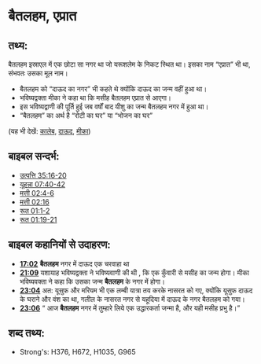# बैतलहम, एप्रात #

## तथ्य: ##

बैतलहम इस्राएल में एक छोटा सा नगर था जो यरूशलेम के निकट स्थित था। इसका नाम “एप्रात” भी था, संभवतः उसका मूल नाम।

* बैतलहम को “दाऊद का नगर” भी कहते थे क्योंकि दाऊद का जन्म वहीं हुआ था।
* भविष्यद्वक्ता मीका ने कहा था कि मसीह बैतलहम एप्रात से आएगा।
* इस भविष्यद्वाणी की पूर्ति हुई जब वर्षों बाद यीशु का जन्म बैतलहम नगर में हुआ था।
* “बैतलहम” का अर्थ है “रोटी का घर” या “भोजन का घर”

(यह भी देखें: [कालेब](../names/caleb.md), [दाऊद](../names/david.md), [मीका](../names/micah.md))

## बाइबल सन्दर्भ: ##

* [उत्पत्ति 35:16-20](rc://hi/tn/help/gen/35/16)
* [यूहन्ना 07:40-42](rc://hi/tn/help/jhn/07/40)
* [मत्ती 02:4-6](rc://hi/tn/help/mat/02/04)
* [मत्ती 02:16](rc://hi/tn/help/mat/02/16)
* [रूत 01:1-2](rc://hi/tn/help/rut/01/01)
* [रूत 01:19-21](rc://hi/tn/help/rut/01/19)

## बाइबल कहानियों से उदाहरण: ##

* __[17:02](rc://hi/tn/help/obs/17/02)__ __बैतलहम__ नगर में दाऊद एक चरवाहा था
* __[21:09](rc://hi/tn/help/obs/21/09)__ यशायाह भविष्यद्वक्ता ने भविष्यवाणी की थी , कि एक कुँवारी से मसीह का जन्म होगा। मीका भविष्यवक्ता ने कहा कि उसका जन्म __बैतलहम__ के नगर में होगा।
* __[23:04](rc://hi/tn/help/obs/23/04)__ अत: यूसुफ और मरियम भी एक लम्बी यात्रा तय करके नासरत को गए, क्योंकि यूसुफ दाऊद के घराने और वंश का था, गलील के नासरत नगर से यहूदिया में दाऊद के नगर बैतलहम को गया।
* __[23:06](rc://hi/tn/help/obs/23/06)__ “  आज __बैतलहम__ नगर में तुम्हारे लिये एक उद्धारकर्ता जन्मा है, और यही मसीह प्रभु है।”

## शब्द तथ्य: ##

* Strong's: H376, H672, H1035, G965
